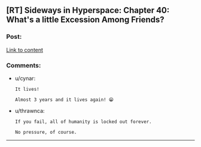 ## [RT] Sideways in Hyperspace: Chapter 40: What's a little Excession Among Friends?

### Post:

[Link to content](https://sidewaysfiction.wordpress.com/2020/03/29/whats-a-little-excession-among-friends/)

### Comments:

- u/cynar:
  ```
  It lives!

  Almost 3 years and it lives again! 😁
  ```

- u/thrawnca:
  ```
  If you fail, all of humanity is locked out forever.

  No pressure, of course.
  ```

---

